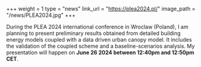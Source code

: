 +++
weight = 1
type = "news"
link_url = "https://plea2024.pl/"
image_path = "/news/PLEA2024.jpg"
+++

During the PLEA 2024 international conference in Wroclaw (Poland), I am planning to present preliminary results obtained from detailed building energy models coupled with a data driven urban canopy model. It includes the validation of the coupled scheme  and a baseline-scenarios analysis. My presentation will happen on **June 26 2024 between 12:40pm and 12:50pm CET**.